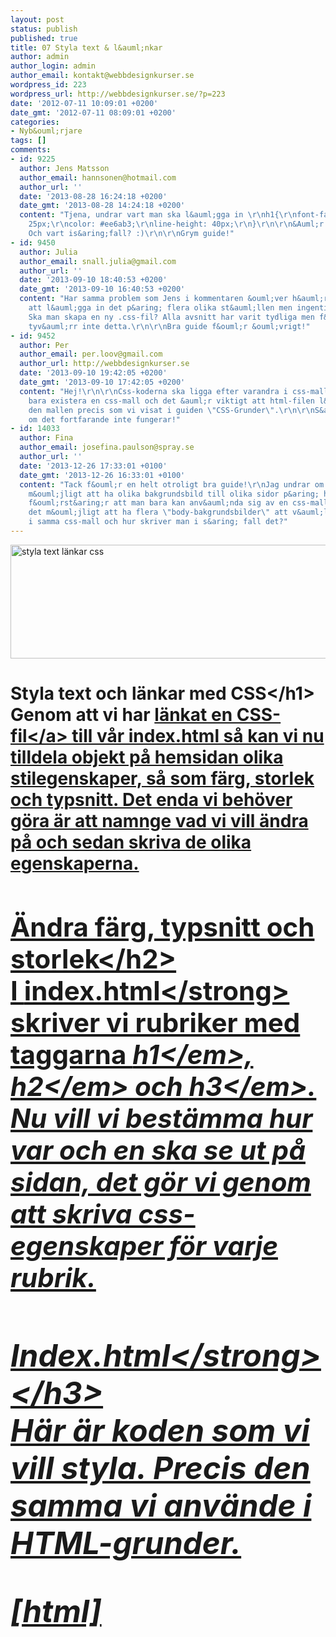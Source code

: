 ```yaml
---
layout: post
status: publish
published: true
title: 07 Styla text & l&auml;nkar
author: admin
author_login: admin
author_email: kontakt@webbdesignkurser.se
wordpress_id: 223
wordpress_url: http://webbdesignkurser.se/?p=223
date: '2012-07-11 10:09:01 +0200'
date_gmt: '2012-07-11 08:09:01 +0200'
categories:
- Nyb&ouml;rjare
tags: []
comments:
- id: 9225
  author: Jens Matsson
  author_email: hannsonen@hotmail.com
  author_url: ''
  date: '2013-08-28 16:24:18 +0200'
  date_gmt: '2013-08-28 14:24:18 +0200'
  content: "Tjena, undrar vart man ska l&auml;gga in \r\nh1{\r\nfont-family: arial;\r\nfont-size:
    25px;\r\ncolor: #ee6ab3;\r\nline-height: 40px;\r\n}\r\n\r\n&Auml;r det i style.css?
    Och vart is&aring;fall? :)\r\n\r\nGrym guide!"
- id: 9450
  author: Julia
  author_email: snall.julia@gmail.com
  author_url: ''
  date: '2013-09-10 18:40:53 +0200'
  date_gmt: '2013-09-10 16:40:53 +0200'
  content: "Har samma problem som Jens i kommentaren &ouml;ver h&auml;r. Jag har provat
    att l&auml;gga in det p&aring; flera olika st&auml;llen men ingenting fungerar.
    Ska man skapa en ny .css-fil? Alla avsnitt har varit tydliga men f&ouml;rst&aring;r
    tyv&auml;rr inte detta.\r\n\r\nBra guide f&ouml;r &ouml;vrigt!"
- id: 9452
  author: Per
  author_email: per.loov@gmail.com
  author_url: http://webbdesignkurser.se
  date: '2013-09-10 19:42:05 +0200'
  date_gmt: '2013-09-10 17:42:05 +0200'
  content: "Hej!\r\n\r\nCss-koderna ska ligga efter varandra i css-mallen. Det ska
    bara existera en css-mall och det &auml;r viktigt att html-filen l&auml;nkar till
    den mallen precis som vi visat i guiden \"CSS-Grunder\".\r\n\r\nS&auml;g till
    om det fortfarande inte fungerar!"
- id: 14033
  author: Fina
  author_email: josefina.paulson@spray.se
  author_url: ''
  date: '2013-12-26 17:33:01 +0100'
  date_gmt: '2013-12-26 16:33:01 +0100'
  content: "Tack f&ouml;r en helt otroligt bra guide!\r\nJag undrar om det &auml;r
    m&ouml;jligt att ha olika bakgrundsbild till olika sidor p&aring; hemsidan? Jag
    f&ouml;rst&aring;r att man bara kan anv&auml;nda sig av en css-mall, men &auml;r
    det m&ouml;jligt att ha flera \"body-bakgrundsbilder\" att v&auml;lja p&aring;
    i samma css-mall och hur skriver man i s&aring; fall det?"
---
```

<p><img src="http:&#47;&#47;webbdesignkurser.se&#47;wp-content&#47;uploads&#47;2012&#47;07&#47;styla-text-lankar1.png" alt="styla text l&auml;nkar css" width="695" height="182" class="alignnone size-full wp-image-4049" &#47;></p>
<h1>Styla text och l&auml;nkar med CSS<&#47;h1><br />
Genom att vi har <a href="http:&#47;&#47;webbdesignkurser.se&#47;nyborjare-css-grunder&#47;" target="_blank" title="CSS-grunder">l&auml;nkat en CSS-fil<&#47;a> till v&aring;r index.html s&aring; kan vi nu tilldela objekt p&aring; hemsidan olika stilegenskaper, s&aring; som f&auml;rg, storlek och typsnitt. Det enda vi beh&ouml;ver g&ouml;ra &auml;r att namnge vad vi vill &auml;ndra p&aring; och sedan skriva de olika egenskaperna.<br&#47;><br&#47;></p>
<h2>&Auml;ndra f&auml;rg, typsnitt och storlek<&#47;h2><br />
I <strong>index.html<&#47;strong> skriver vi rubriker med taggarna <em>h1<&#47;em>, <em>h2<&#47;em> och <em>h3<&#47;em>.<br />
Nu vill vi best&auml;mma hur var och en ska se ut p&aring; sidan, det g&ouml;r vi genom att skriva css-egenskaper f&ouml;r varje rubrik.</p>
<h3><strong>Index.html<&#47;strong><&#47;h3><br />
H&auml;r &auml;r koden som vi vill styla. Precis den samma vi anv&auml;nde i HTML-grunder.</p>
<p>[html]<br />
<!DOCTYPE html><br />
<html><br />
    <head><br />
    <meta charset="utf-8"></p>
<link rel="stylesheet" type="text&#47;css" href="style.css">
    <title>Min f&ouml;rsta hemsida<&#47;title><br />
    <&#47;head><br />
    <body></p>
<h1>Min f&ouml;rsta hemsida<&#47;h1></p>
<p><strong>Hej!<&#47;strong> Det h&auml;r &auml;r min f&ouml;rsta hemsida.<br&#47;><br />
        <em>Peace out!<&#47;em><&#47;p></p>
<h2>Underrubrik<&#47;h2></p>
<p><strong>Tjock text<&#47;strong><br />
        <em>Kursiv text<&#47;em><&#47;p><br />
    <&#47;body><br />
<&#47;html><br />
[&#47;html]<br />
<br&#47;></p>
<h3><strong>Style.css<&#47;strong><&#47;h3><br />
Och h&auml;r ligger v&aring;r f&ouml;rsta css-kod. Vi b&ouml;rjar med <strong><br />
<h1><&#47;strong> taggen.</p>
<p><strong>1.<&#47;strong>&nbsp;B&ouml;rja med att markera att det &auml;r&nbsp;<strong>h1<&#47;strong>&nbsp;som v&aring;r stil ska p&aring;verka. Markera sedan att egenskaperna b&ouml;rjar genom att skriva en vinge&nbsp;<strong>{<&#47;strong>&nbsp;f&ouml;r att sedan avsluta alla egenskaper med en slutvinge&nbsp;<strong>}<&#47;strong></p>
<p>[css]<br />
h1{</p>
<p>}<br />
[&#47;css]</p>
<p><strong><&#47;strong><strong>2.&nbsp;<&#47;strong>Fyll vingarna med olika egenskaper.</p>
<p>[css]<br />
h1{<br />
font-family: arial;<br />
font-size: 25px;<br />
color: #ee6ab3;<br />
line-height: 40px;<br />
}<br />
[&#47;css]</p>
<p><img src="http:&#47;&#47;webbdesignkurser.se&#47;wp-content&#47;uploads&#47;2012&#47;07&#47;css-styla-text-lankar.png" alt="Styla text och l&auml;nkar css" width="682" height="147" class="alignnone size-full wp-image-4039" &#47;></p>
<p><em>Anledningen till att all &ouml;vrig text &auml;r oformaterad &auml;r p&aring; grund av v&aring;r Reset CSS.<&#47;em></p>
<h2>Olika egenskaper<&#47;h2><br />
F&ouml;ljande css-egenskaper kan du leka med f&ouml;r att anpassa din text precis som du vill ha den.<br&#47;></p>
<table class="cssprop" style="font-family: arial;">
<tbody>
<tr>
<td width="140px"><a href="http:&#47;&#47;www.w3schools.com&#47;cssref&#47;pr_font_font-family.asp" target="_blank">font-family<&#47;a><&#47;td></p>
<td>Best&auml;mmer teckensnitt.<&#47;td><br />
<&#47;tr></p>
<tr>
<td><a href="http:&#47;&#47;www.w3schools.com&#47;cssref&#47;pr_font_font-size.asp" target="_blank">font-size<&#47;a><&#47;td></p>
<td>Storleken p&aring; texten.<&#47;td><br />
<&#47;tr></p>
<tr>
<td><a href="http:&#47;&#47;www.w3schools.com&#47;cssref&#47;pr_text_color.asp" target="_blank">color<&#47;a><&#47;td></p>
<td>Best&auml;mmer f&auml;rgen.<&#47;td><br />
<&#47;tr></p>
<tr>
<td><a href="http:&#47;&#47;www.w3schools.com&#47;cssref&#47;pr_font_weight.asp" target="_blank">font-weight<&#47;a><&#47;td></p>
<td>Tjockleken p&aring; texten.<&#47;td><br />
<&#47;tr></p>
<tr>
<td><a href="http:&#47;&#47;www.w3schools.com&#47;cssref&#47;pr_font_font-style.asp" target="_blank">font-style<&#47;a><&#47;td></p>
<td>Best&auml;mmer italic eller normal text.<&#47;td><br />
<&#47;tr></p>
<tr>
<td><a href="http:&#47;&#47;www.w3schools.com&#47;cssref&#47;pr_text_direction.asp" target="_blank">direction<&#47;a><&#47;td></p>
<td>Best&auml;mmer riktningen p&aring; texten.<&#47;td><br />
<&#47;tr></p>
<tr>
<td><a href="http:&#47;&#47;www.w3schools.com&#47;cssref&#47;pr_text_letter-spacing.asp" target="_blank">letter-spacing<&#47;a><&#47;td></p>
<td>L&auml;gger till eller tar bort utrymme mellan tecken.<&#47;td><br />
<&#47;tr></p>
<tr>
<td><a href="http:&#47;&#47;www.w3schools.com&#47;cssref&#47;pr_dim_line-height.asp" target="_blank">line-height<&#47;a><&#47;td></p>
<td>S&auml;tter h&ouml;jden p&aring; texten.<&#47;td><br />
<&#47;tr></p>
<tr>
<td><a href="http:&#47;&#47;www.w3schools.com&#47;cssref&#47;pr_text_text-align.asp" target="_blank">text-align<&#47;a><&#47;td></p>
<td>Anger den v&aring;gr&auml;ta justeringen av text.<&#47;td><br />
<&#47;tr></p>
<tr>
<td><a href="http:&#47;&#47;www.w3schools.com&#47;cssref&#47;pr_text_text-decoration.asp" target="_blank">text-decoration<&#47;a><&#47;td></p>
<td>Best&auml;mmer dekorationer f&ouml;r text.<&#47;td><br />
<&#47;tr></p>
<tr>
<td><a href="&#47;cssref&#47;pr_text_text-indent.asp" target="_blank">text-indent<&#47;a><&#47;td></p>
<td>Anger indrag av f&ouml;rsta raden.<&#47;td><br />
<&#47;tr></p>
<tr>
<td><a href="http:&#47;&#47;www.w3.org&#47;Style&#47;Examples&#47;007&#47;text-shadow.en.html" target="_blank">text-shadow<&#47;a><&#47;td></p>
<td>Best&auml;mmer skuggan p&aring; en text.<&#47;td><br />
<&#47;tr></p>
<tr>
<td><a href="http:&#47;&#47;www.w3schools.com&#47;cssref&#47;pr_text_text-transform.asp" target="_blank">text-transform<&#47;a><&#47;td></p>
<td>&Auml;ndrar till stora&#47;sm&aring; bokst&auml;ver i en text.<&#47;td><br />
<&#47;tr></p>
<tr>
<td><a href="http:&#47;&#47;www.w3schools.com&#47;cssref&#47;pr_pos_vertical-align.asp" target="_blank">vertical-align<&#47;a><&#47;td></p>
<td>St&auml;ller in den lodr&auml;ta justeringen av ett element.<&#47;td><br />
<&#47;tr></p>
<tr>
<td><a href="http:&#47;&#47;www.w3schools.com&#47;cssref&#47;pr_text_word-spacing.asp" target="_blank">word-spacing<&#47;a><&#47;td></p>
<td>L&auml;gger till eller tar bort utrymme mellan ord.<&#47;td><br />
<&#47;tr><br />
<&#47;tbody><br />
<&#47;table></p>
<h2>F&auml;rgkarta<&#47;h2><br />
F&ouml;r att hitta r&auml;tt f&auml;rger anv&auml;nder vi en f&auml;rgkarta.<br />
Antingen med hj&auml;lp av photoshop eller med tex <a href="http:&#47;&#47;www.colorpicker.com&#47;". target="_blank">colorpicker.com<&#47;a><br />
Kom ih&aring;g att s&auml;tta ett # tecken innan din f&auml;rgkod.</p>
<h2>S&aring; kan det se ut<&#47;h2><br />
Om vi utg&aring;r fr&aring;n v&aring;r index.html igen s&aring; kan vi skriva ett fullst&auml;ndigt stilschema f&ouml;r alla taggar.</p>
<p>[css]<br />
h1{<br />
font-family: arial;<br />
font-size:25px;<br />
color: #ee6ab3;<br />
line-height:50px;<br />
font-weight:bold;<br />
}</p>
<p>h2{<br />
font-family: arial;<br />
font-size: 18px;<br />
color: #676767;<br />
line-height: 40px;<br />
font-weight: bold;<br />
}</p>
<p>p{<br />
font-family: "Times New Roman";<br />
font-size: 13px;<br />
color: #4f4f4f;<br />
line-height: 20px;<br />
}</p>
<p>strong{<br />
font-weight: bold;<br />
}</p>
<p>em{<br />
font-style: italic;<br />
}<br />
[&#47;css]<br />
<img class="alignnone size-full wp-image-740" title="" src="http:&#47;&#47;webbdesignkurser.se&#47;wp-content&#47;uploads&#47;2012&#47;07&#47;css-html.png" alt="" width="697" height="189" &#47;><br />
<em>Allt blir mycket b&auml;ttre med css, ellerhur?<&#47;em></p>
<h2>L&auml;nkar<&#47;h2><br />
L&auml;nkar skrivs med taggen <strong><a><&#47;strong>, vi kan d&auml;rf&ouml;r g&ouml;ra precis som vi gjorde med <strong><br />
<h1><&#47;strong>, bara att vi byter ut h1 mot a.</p>
<p>[css]<br />
a{<br />
color: #ff6abc;<br />
font-family: arial;<br />
text-decoration: none;<br />
}<br />
[&#47;css]</p>
<p>Med <strong>text-decoration: none;<&#47;strong> kan vi best&auml;mma om vi ska ha understr&auml;ck (underline) eller inte (none).</p>
<h2 id="hover">Hover<&#47;h2><br />
Hover anv&auml;nds f&ouml;r att ber&auml;tta hur det ska se ut n&auml;r vi tar musen &ouml;ver l&auml;nken.</p>
<p>[css]<br />
a:hover{<br />
color: #ff6abc;<br />
font-family: arial;<br />
text-decoration: underline;<br />
}<br />
[&#47;css]</p>
<h2 id="active">Active<&#47;h2><br />
Active fungerar likadant, men anv&auml;nds f&ouml;r stilen man har n&auml;r man <strong>trycker<&#47;strong> p&aring; l&auml;nken.</p>
<h2>L&auml;nkar - Slutresultat<&#47;h2><br />
<a class="examplelink" href="#">Det h&auml;r ger oss denna stilfulla l&auml;nk!<&#47;a></p>
